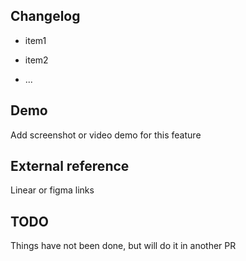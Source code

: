 ## Changelog

- item1

- item2

- ...

## Demo

Add screenshot or video demo for this feature

## External reference

Linear or figma links

## TODO

Things have not been done, but will do it in another PR
